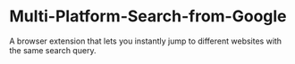 # Multi-Platform-Search-from-Google
A browser extension that lets you instantly jump to different websites with the same search query.

